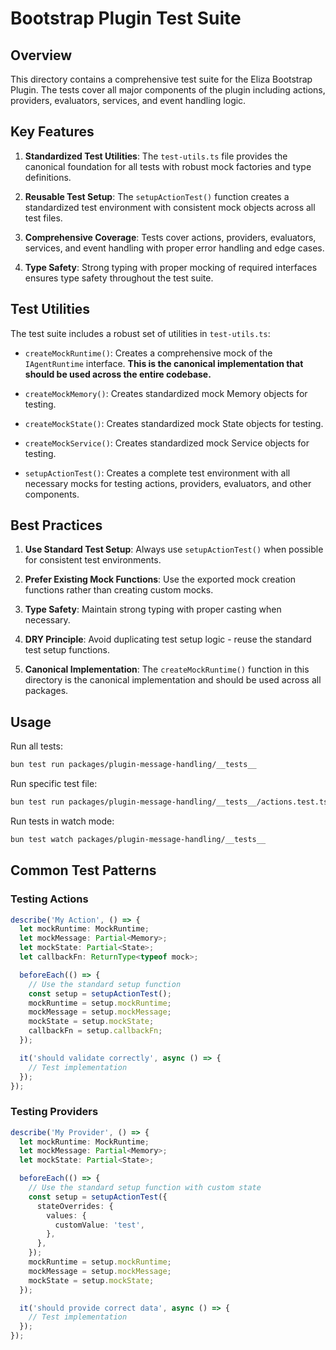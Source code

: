 # Bootstrap Plugin Test Suite

## Overview

This directory contains a comprehensive test suite for the Eliza Bootstrap
Plugin. The tests cover all major components of the plugin including actions,
providers, evaluators, services, and event handling logic.

## Key Features

1. **Standardized Test Utilities**: The `test-utils.ts` file provides the
   canonical foundation for all tests with robust mock factories and type
   definitions.

2. **Reusable Test Setup**: The `setupActionTest()` function creates a
   standardized test environment with consistent mock objects across all test
   files.

3. **Comprehensive Coverage**: Tests cover actions, providers, evaluators,
   services, and event handling with proper error handling and edge cases.

4. **Type Safety**: Strong typing with proper mocking of required interfaces
   ensures type safety throughout the test suite.

## Test Utilities

The test suite includes a robust set of utilities in `test-utils.ts`:

- `createMockRuntime()`: Creates a comprehensive mock of the `IAgentRuntime`
  interface. **This is the canonical implementation that should be used across
  the entire codebase.**

- `createMockMemory()`: Creates standardized mock Memory objects for testing.

- `createMockState()`: Creates standardized mock State objects for testing.

- `createMockService()`: Creates standardized mock Service objects for testing.

- `setupActionTest()`: Creates a complete test environment with all necessary
  mocks for testing actions, providers, evaluators, and other components.

## Best Practices

1. **Use Standard Test Setup**: Always use `setupActionTest()` when possible for
   consistent test environments.

2. **Prefer Existing Mock Functions**: Use the exported mock creation functions
   rather than creating custom mocks.

3. **Type Safety**: Maintain strong typing with proper casting when necessary.

4. **DRY Principle**: Avoid duplicating test setup logic - reuse the standard
   test setup functions.

5. **Canonical Implementation**: The `createMockRuntime()` function in this
   directory is the canonical implementation and should be used across all
   packages.

## Usage

Run all tests:

```bash
bun test run packages/plugin-message-handling/__tests__
```

Run specific test file:

```bash
bun test run packages/plugin-message-handling/__tests__/actions.test.ts
```

Run tests in watch mode:

```bash
bun test watch packages/plugin-message-handling/__tests__
```

## Common Test Patterns

### Testing Actions

```typescript
describe('My Action', () => {
  let mockRuntime: MockRuntime;
  let mockMessage: Partial<Memory>;
  let mockState: Partial<State>;
  let callbackFn: ReturnType<typeof mock>;

  beforeEach(() => {
    // Use the standard setup function
    const setup = setupActionTest();
    mockRuntime = setup.mockRuntime;
    mockMessage = setup.mockMessage;
    mockState = setup.mockState;
    callbackFn = setup.callbackFn;
  });

  it('should validate correctly', async () => {
    // Test implementation
  });
});
```

### Testing Providers

```typescript
describe('My Provider', () => {
  let mockRuntime: MockRuntime;
  let mockMessage: Partial<Memory>;
  let mockState: Partial<State>;

  beforeEach(() => {
    // Use the standard setup function with custom state
    const setup = setupActionTest({
      stateOverrides: {
        values: {
          customValue: 'test',
        },
      },
    });
    mockRuntime = setup.mockRuntime;
    mockMessage = setup.mockMessage;
    mockState = setup.mockState;
  });

  it('should provide correct data', async () => {
    // Test implementation
  });
});
```
